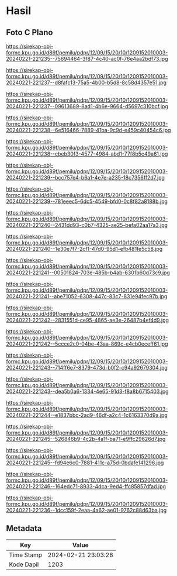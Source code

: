 # Hasil

## Foto C Plano

https://sirekap-obj-formc.kpu.go.id/d89f/pemilu/pdpr/12/09/15/20/10/1209152010003-20240221-221235--75694464-3f87-4c40-ac0f-76e4aa2bdf73.jpg

https://sirekap-obj-formc.kpu.go.id/d89f/pemilu/pdpr/12/09/15/20/10/1209152010003-20240221-221237--d8fafc13-75a5-4b00-b5d8-8c58d4357e51.jpg

https://sirekap-obj-formc.kpu.go.id/d89f/pemilu/pdpr/12/09/15/20/10/1209152010003-20240221-221237--09613689-8ad1-4b6e-9664-d5697c310bcf.jpg

https://sirekap-obj-formc.kpu.go.id/d89f/pemilu/pdpr/12/09/15/20/10/1209152010003-20240221-221238--6e516466-7889-41ba-9c9d-e459c40454c6.jpg

https://sirekap-obj-formc.kpu.go.id/d89f/pemilu/pdpr/12/09/15/20/10/1209152010003-20240221-221238--cbeb30f3-4577-4984-abd1-77f8b5c49a61.jpg

https://sirekap-obj-formc.kpu.go.id/d89f/pemilu/pdpr/12/09/15/20/10/1209152010003-20240221-221239--bcc757e4-b6a1-4e7e-a235-18c7356ff2d7.jpg

https://sirekap-obj-formc.kpu.go.id/d89f/pemilu/pdpr/12/09/15/20/10/1209152010003-20240221-221239--781eeec5-6dc5-4549-bfd0-0c8f82a8188b.jpg

https://sirekap-obj-formc.kpu.go.id/d89f/pemilu/pdpr/12/09/15/20/10/1209152010003-20240221-221240--2431dd93-c0b7-4325-ae25-befa02aa17a3.jpg

https://sirekap-obj-formc.kpu.go.id/d89f/pemilu/pdpr/12/09/15/20/10/1209152010003-20240221-221240--1e30e7f7-2cf1-47d0-95d1-efb481fe5c58.jpg

https://sirekap-obj-formc.kpu.go.id/d89f/pemilu/pdpr/12/09/15/20/10/1209152010003-20240221-221241--00501824-703e-485b-b4ab-6301b60d73c9.jpg

https://sirekap-obj-formc.kpu.go.id/d89f/pemilu/pdpr/12/09/15/20/10/1209152010003-20240221-221241--abe71052-6308-447c-83c7-831e94fec97b.jpg

https://sirekap-obj-formc.kpu.go.id/d89f/pemilu/pdpr/12/09/15/20/10/1209152010003-20240221-221242--2831551d-ce95-4865-ae3e-26487b4ef4d9.jpg

https://sirekap-obj-formc.kpu.go.id/d89f/pemilu/pdpr/12/09/15/20/10/1209152010003-20240221-221242--5ccce2c0-04be-43aa-869c-e4cb0eceff61.jpg

https://sirekap-obj-formc.kpu.go.id/d89f/pemilu/pdpr/12/09/15/20/10/1209152010003-20240221-221243--714ff6e7-8379-473d-b0f2-c94a92679304.jpg

https://sirekap-obj-formc.kpu.go.id/d89f/pemilu/pdpr/12/09/15/20/10/1209152010003-20240221-221243--dea5b0a6-1334-4e65-91d3-f8a8b6715403.jpg

https://sirekap-obj-formc.kpu.go.id/d89f/pemilu/pdpr/12/09/15/20/10/1209152010003-20240221-221244--e1837bbc-2ad9-46df-a2c4-1c6163370d9a.jpg

https://sirekap-obj-formc.kpu.go.id/d89f/pemilu/pdpr/12/09/15/20/10/1209152010003-20240221-221245--526846b9-4c2b-4a1f-ba71-e9ffc29626d7.jpg

https://sirekap-obj-formc.kpu.go.id/d89f/pemilu/pdpr/12/09/15/20/10/1209152010003-20240221-221245--fd94e6c0-7881-411c-a75d-0bdafe141296.jpg

https://sirekap-obj-formc.kpu.go.id/d89f/pemilu/pdpr/12/09/15/20/10/1209152010003-20240221-221246--164edc71-8933-4dca-9ed4-ffc85857dfad.jpg

https://sirekap-obj-formc.kpu.go.id/d89f/pemilu/pdpr/12/09/15/20/10/1209152010003-20240221-221236--1dcc159f-2eaa-4a62-ae01-9762c88d63ba.jpg


## Metadata

| Key        | Value               |
| ---------- | ------------------- |
| Time Stamp | 2024-02-21 23:03:28 |
| Kode Dapil | 1203                |



